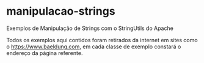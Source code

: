 # manipulacao-strings
Exemplos de Manipulação de Strings com o StringUtils do Apache

Todos os exemplos aqui contidos foram retirados da internet em sites como o https://www.baeldung.com, em cada classe de exemplo constará o endereço da página referente.
